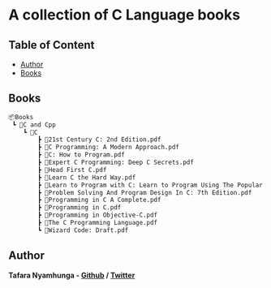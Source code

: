 # A collection of C Language books

## Table of Content

* [Author](#author)
* [Books](#books)

## Books

```bash
📦Books
 ┗ 📂C and Cpp
    ┗ 📂C
        ┣ 📜21st Century C: 2nd Edition.pdf
        ┣ 📜C Programming: A Modern Approach.pdf
        ┣ 📜C: How to Program.pdf
        ┣ 📜Expert C Programming: Deep C Secrets.pdf
        ┣ 📜Head First C.pdf
        ┣ 📜Learn C the Hard Way.pdf
        ┣ 📜Learn to Program with C: Learn to Program Using The Popular C Programming Language.pdf
        ┣ 📜Problem Solving And Program Design In C: 7th Edition.pdf
        ┣ 📜Programming in C A Complete.pdf
        ┣ 📜Programming in C.pdf
        ┣ 📜Programming in Objective-C.pdf
        ┣ 📜The C Programming Language.pdf
        ┗ 📜Wizard Code: Draft.pdf
```

## Author

**Tafara Nyamhunga  - [Github](https://github.com/tafara-n) / [Twitter](https://twitter.com/tafaranyamhunga)**
